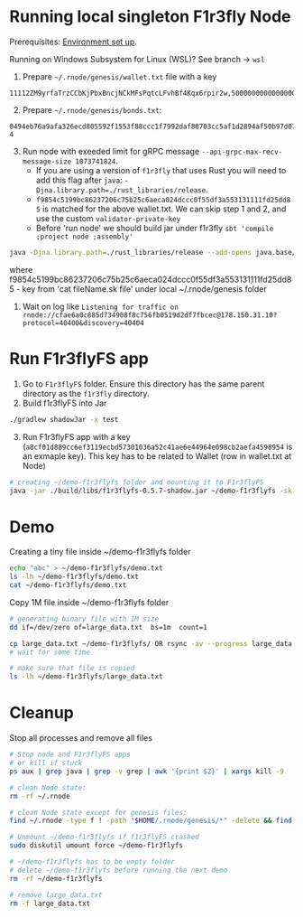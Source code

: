 # Running local singleton F1r3fly Node

Prerequisites: [Environment set up](./README.md#installation).

Running on Windows Subsystem for Linux (WSL)? See branch -> `wsl`

1. Prepare `~/.rnode/genesis/wallet.txt` file with a key

```
11112ZM9yrfaTrzCCbKjPbxBncjNCkMFsPqtcLFvhBf4Kqx6rpir2w,50000000000000000
```

2. Prepare `~/.rnode/genesis/bonds.txt`:

```
0494eb76a9afa326ecd805592f1553f88ccc1f7992daf88703cc5af1d2894af50b97d077830706dbb447b2d5d8456b1fe4d4bafe4853d544b45ac6ce9ce0684bba 4
```

3. Run node with exeeded limit for gRPC message `--api-grpc-max-recv-message-size 1073741824`. 
   - If you are using a version of `f1r3fly` that uses Rust you will need to add this flag after `java`: `-Djna.library.path=./rust_libraries/release`.
   - `f9854c5199bc86237206c75b25c6aeca024dccc0f55df3a553131111fd25dd85` is matched for the above wallet.txt. We can skip step 1 and 2, and use the custom `validator-private-key`
   - Before 'run node' we should build jar under f1r3fly
   ```sbt 'compile ;project node ;assembly'```

```sh
java -Djna.library.path=./rust_libraries/release --add-opens java.base/sun.security.util=ALL-UNNAMED --add-opens java.base/java.nio=ALL-UNNAMED --add-opens java.base/sun.nio.ch=ALL-UNNAMED -jar node/target/scala-2.12/rnode-assembly-1.0.0-SNAPSHOT.jar run -s --no-upnp --allow-private-addresses --synchrony-constraint-threshold=0.0 --validator-private-key f9854c5199bc86237206c75b25c6aeca024dccc0f55df3a553131111fd25dd85 --api-grpc-max-recv-message-size 1073741824
```

where f9854c5199bc86237206c75b25c6aeca024dccc0f55df3a553131111fd25dd85 - key from 'cat fileName.sk file' under local ~/.rnode/genesis folder

1. Wait on log like ```Listening for traffic on rnode://cfae6a0c885d734908f8c756fb0519d2df7fbcec@178.150.31.10?protocol=40400&discovery=40404```

# Run F1r3flyFS app

1. Go to `F1r3flyFS` folder. Ensure this directory has the same parent directory as the `f1r3fly` directory.
2. Build f1r3flyFS into Jar

```sh
./gradlew shadowJar -x test
```

3. Run F1r3flyFS app with a key (`a8cf01d889cc6ef3119ecbd57301036a52c41ae6e44964e098cb2aefa4598954` is an exmaple key). This key has to be related to Wallet (row in wallet.txt at Node)

```sh
# creating ~/demo-f1r3flyfs folder and mounting it to F1r3flyFS
java -jar ./build/libs/f1r3flyfs-0.5.7-shadow.jar ~/demo-f1r3flyfs -sk a8cf01d889cc6ef3119ecbd57301036a52c41ae6e44964e098cb2aefa4598954 -ck ~/cipher.key -h localhost -p 40402 
```

# Demo

Creating a tiny file inside ~/demo-f1r3flyfs folder

```sh
echo "abc" > ~/demo-f1r3flyfs/demo.txt
ls -lh ~/demo-f1r3flyfs/demo.txt
cat ~/demo-f1r3flyfs/demo.txt
```

Copy 1M file inside ~/demo-f1r3flyfs folder

```sh
# generating binary file with 1M size
dd if=/dev/zero of=large_data.txt  bs=1m  count=1

cp large_data.txt ~/demo-f1r3flyfs/ OR rsync -av --progress large_data.txt ./demo-f1r3flyfs (here more logs)
# wait for some time

# make sure that file is copied
ls -lh ~/demo-f1r3flyfs/large_data.txt
```

# Cleanup

Stop all processes and remove all files

```sh
# Stop node and F1r3flyFS apps
# or kill if stuck
ps aux | grep java | grep -v grep | awk '{print $2}' | xargs kill -9

# clean Node state:
rm -rf ~/.rnode

# clean Node state except for genesis files:
find ~/.rnode -type f ! -path "$HOME/.rnode/genesis/*" -delete && find ~/.rnode -mindepth 1 -maxdepth 1 -type d ! -name "genesis" -exec rm -rf {} +

# Unmount ~/demo-f1r3flyfs if f1r3flyFS crashed
sudo diskutil umount force ~/demo-f1r3flyfs

# ~/demo-f1r3flyfs has to be empty folder
# delete ~/demo-f1r3flyfs before running the next demo
rm -rf ~/demo-f1r3flyfs

# remove large_data.txt
rm -f large_data.txt
```
